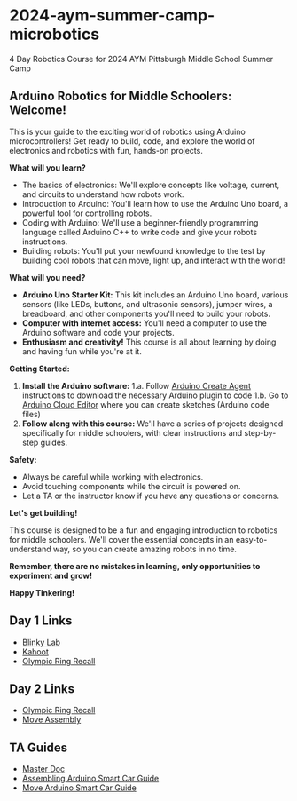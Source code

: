 # 2024-aym-summer-camp-microbotics
4 Day Robotics Course for 2024 AYM Pittsburgh Middle School Summer Camp

## Arduino Robotics for Middle Schoolers: Welcome! 

This is your guide to the exciting world of robotics using Arduino microcontrollers! Get ready to build, code, and explore the world of electronics and robotics with fun, hands-on projects. 

**What will you learn?**

* The basics of electronics: We'll explore concepts like voltage, current, and circuits to understand how robots work.
* Introduction to Arduino: You'll learn how to use the Arduino Uno board, a powerful tool for controlling robots.
* Coding with Arduino: We'll use a beginner-friendly programming language called Arduino C++ to write code and give your robots instructions.
* Building robots: You'll put your newfound knowledge to the test by building cool robots that can move, light up, and interact with the world!

**What will you need?**

* **Arduino Uno Starter Kit:** This kit includes an Arduino Uno board, various sensors (like LEDs, buttons, and ultrasonic sensors), jumper wires, a breadboard, and other components you'll need to build your robots. 
* **Computer with internet access:** You'll need a computer to use the Arduino software and code your projects.
* **Enthusiasm and creativity!** This course is all about learning by doing and having fun while you're at it.

**Getting Started:**

1. **Install the Arduino software:**
  1.a. Follow [Arduino Create Agent](https://support.arduino.cc/hc/en-us/articles/360014869820-Install-the-Arduino-Create-Agent) instructions to download the necessary Arduino plugin to code
  1.b. Go to [Arduino Cloud Editor](https://app.arduino.cc/) where you can create sketches (Arduino code files)
2. **Follow along with this course:** We'll have a series of projects designed specifically for middle schoolers, with clear instructions and step-by-step guides. 

**Safety:**

* Always be careful while working with electronics. 
* Avoid touching components while the circuit is powered on.
* Let a TA or the instructor know if you have any questions or concerns.

**Let's get building!**

This course is designed to be a fun and engaging introduction to robotics for middle schoolers. We'll cover the essential concepts in an easy-to-understand way, so you can create amazing robots in no time. 

**Remember, there are no mistakes in learning, only opportunities to experiment and grow!**

**Happy Tinkering!**

## Day 1 Links
* [Blinky Lab](https://docs.arduino.cc/built-in-examples/basics/Blink/)
* [Kahoot](https://create.kahoot.it/share/study-with-true-false-questions/932444ab-47de-4c4b-b68a-92ee5908be0a)
* [Olympic Ring Recall](https://projecthub.arduino.cc/ronbentley1/buttons-lights-game-dd66e1)

## Day 2 Links
* [Olympic Ring Recall](https://projecthub.arduino.cc/ronbentley1/buttons-lights-game-dd66e1)
* [Move Assembly](https://docs.google.com/document/d/1LXGKjgsHB11Z9xCddMpEz6m9vEMAzMEUCbTDNuVmT1A/edit?usp=sharing)

## TA Guides
* [Master Doc](https://docs.google.com/document/d/1VEn3odx9Lsw0g7s10jIWNV84klX9qzb7k7aU2YQoCtE/edit?usp=sharing)
* [Assembling Arduino Smart Car Guide](https://docs.sunfounder.com/projects/3in1-kit-v2/en/latest/car_project/car_assemble.html)
* [Move Arduino Smart Car Guide](https://docs.sunfounder.com/projects/3in1-kit-v2/en/latest/car_project/car_move.html)
